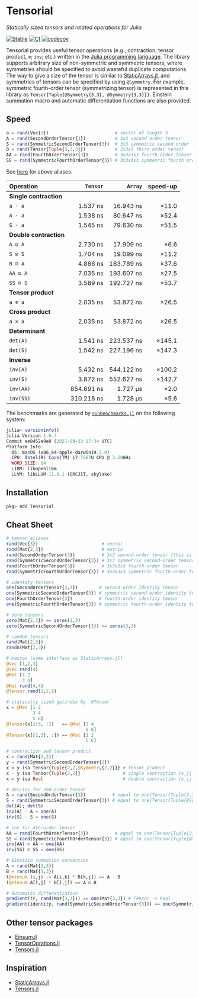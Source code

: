 # Tensorial

*Statically sized tensors and related operations for Julia*

[![Stable](https://img.shields.io/badge/docs-stable-blue.svg)](https://KeitaNakamura.github.io/Tensorial.jl/stable)
[![CI](https://github.com/KeitaNakamura/Tensorial.jl/actions/workflows/ci.yml/badge.svg)](https://github.com/KeitaNakamura/Tensorial.jl/actions/workflows/ci.yml)
[![codecov](https://codecov.io/gh/KeitaNakamura/Tensorial.jl/branch/main/graph/badge.svg?token=V58DXDI1R5)](https://codecov.io/gh/KeitaNakamura/Tensorial.jl)

Tensorial provides useful tensor operations (e.g., contraction; tensor product, `⊗`; `inv`; etc.) written in the [Julia programming language](https://julialang.org).
The library supports arbitrary size of non-symmetric and symmetric tensors, where symmetries should be specified to avoid wasteful duplicate computations.
The way to give a size of the tensor is similar to [StaticArrays.jl](https://github.com/JuliaArrays/StaticArrays.jl), and symmetries of tensors can be specified by using `@Symmetry`.
For example, symmetric fourth-order tensor (symmetrizing tensor) is represented in this library as `Tensor{Tuple{@Symmetry{3,3}, @Symmetry{3,3}}}`.
Einstein summation macro and automatic differentiation functions are also provided.

## Speed

```julia
a = rand(Vec{3})                         # vector of length 3
A = rand(SecondOrderTensor{3})           # 3x3 second order tensor
S = rand(SymmetricSecondOrderTensor{3})  # 3x3 symmetric second order tensor
B = rand(Tensor{Tuple{3,3,3}})           # 3x3x3 third order tensor
AA = rand(FourthOrderTensor{3})          # 3x3x3x3 fourth order tensor
SS = rand(SymmetricFourthOrderTensor{3}) # 3x3x3x3 symmetric fourth order tensor (symmetrizing tensor)
```

See [here](https://keitanakamura.github.io/Tensorial.jl/stable/Cheat%20Sheet/#Aliases) for above aliases.

| Operation  | `Tensor` | `Array` | speed-up |
|:-----------|---------:|--------:|---------:|
| **Single contraction** | | | |
| `a ⋅ a` | 1.537 ns | 16.943 ns | ×11.0 |
| `A ⋅ a` | 1.538 ns | 80.647 ns | ×52.4 |
| `S ⋅ a` | 1.545 ns | 79.630 ns | ×51.5 |
| **Double contraction** | | | |
| `A ⊡ A` | 2.730 ns | 17.909 ns | ×6.6 |
| `S ⊡ S` | 1.704 ns | 19.099 ns | ×11.2 |
| `B ⊡ A` | 4.886 ns | 183.789 ns | ×37.6 |
| `AA ⊡ A` | 7.035 ns | 193.607 ns | ×27.5 |
| `SS ⊡ S` | 3.589 ns | 192.727 ns | ×53.7 |
| **Tensor product** | | | |
| `a ⊗ a` | 2.035 ns | 53.872 ns | ×26.5 |
| **Cross product** | | | |
| `a × a` | 2.035 ns | 53.872 ns | ×26.5 |
| **Determinant** | | | |
| `det(A)` | 1.541 ns | 223.537 ns | ×145.1 |
| `det(S)` | 1.542 ns | 227.196 ns | ×147.3 |
| **Inverse** | | | |
| `inv(A)` | 5.432 ns | 544.122 ns | ×100.2 |
| `inv(S)` | 3.872 ns | 552.627 ns | ×142.7 |
| `inv(AA)` | 854.691 ns | 1.727 μs | ×2.0 |
| `inv(SS)` | 310.218 ns | 1.728 μs | ×5.6 |

The benchmarks are generated by
[`runbenchmarks.jl`](https://github.com/KeitaNakamura/Tensorial.jl/blob/master/benchmark/runbenchmarks.jl)
on the following system:

```julia
julia> versioninfo()
Julia Version 1.6.3
Commit ae8452a9e0 (2021-09-23 17:34 UTC)
Platform Info:
  OS: macOS (x86_64-apple-darwin19.5.0)
  CPU: Intel(R) Core(TM) i7-7567U CPU @ 3.50GHz
  WORD_SIZE: 64
  LIBM: libopenlibm
  LLVM: libLLVM-11.0.1 (ORCJIT, skylake)

```

## Installation

```julia
pkg> add Tensorial
```

## Cheat Sheet

```julia
# tensor aliases
rand(Vec{3})                        # vector
rand(Mat{2,3})                      # matrix
rand(SecondOrderTensor{3})          # 3x3 second-order tensor (this is the same as the Mat{3,3})
rand(SymmetricSecondOrderTensor{3}) # 3x3 symmetric second-order tensor (3x3 symmetric matrix)
rand(FourthOrderTensor{3})          # 3x3x3x3 fourth-order tensor
rand(SymmetricFourthOrderTensor{3}) # 3x3x3x3 symmetric fourth-order tensor

# identity tensors
one(SecondOrderTensor{3,3})        # second-order identity tensor
one(SymmetricSecondOrderTensor{3}) # symmetric second-order identity tensor
one(FourthOrderTensor{3})          # fourth-order identity tensor
one(SymmetricFourthOrderTensor{3}) # symmetric fourth-order identity tensor (symmetrizing tensor)

# zero tensors
zero(Mat{2,3}) == zeros(2,3)
zero(SymmetricSecondOrderTensor{3}) == zeros(3,3)

# random tensors
rand(Mat{2,3})
randn(Mat{2,3})

# macros (same interface as StaticArrays.jl)
@Vec [1,2,3]
@Vec rand(4)
@Mat [1 2
      3 4]
@Mat rand(4,4)
@Tensor rand(2,2,2)

# statically sized getindex by `@Tensor`
x = @Mat [1 2
          3 4
          5 6]
@Tensor(x[2:3, :])   == @Mat [3 4
                              5 6]
@Tensor(x[[1,3], :]) == @Mat [1 2
                              5 6]

# contraction and tensor product
x = rand(Mat{2,2})
y = rand(SymmetricSecondOrderTensor{2})
x ⊗ y isa Tensor{Tuple{2,2,@Symmetry{2,2}}} # tensor product
x ⋅ y isa Tensor{Tuple{2,2}}                # single contraction (x_ij * y_jk)
x ⊡ y isa Real                              # double contraction (x_ij * y_ij)

# det/inv for 2nd-order tensor
A = rand(SecondOrderTensor{3})          # equal to one(Tensor{Tuple{3,3}})
S = rand(SymmetricSecondOrderTensor{3}) # equal to one(Tensor{Tuple{@Symmetry{3,3}}})
det(A); det(S)
inv(A) ⋅ A ≈ one(A)
inv(S) ⋅ S ≈ one(S)

# inv for 4th-order tensor
AA = rand(FourthOrderTensor{3})          # equal to one(Tensor{Tuple{3,3,3,3}})
SS = rand(SymmetricFourthOrderTensor{3}) # equal to one(Tensor{Tuple{@Symmetry{3,3}, @Symmetry{3,3}}})
inv(AA) ⊡ AA ≈ one(AA)
inv(SS) ⊡ SS ≈ one(SS)

# Einstein summation convention
A = rand(Mat{3,3})
B = rand(Mat{3,3})
(@einsum (i,j) -> A[i,k] * B[k,j]) == A ⋅ B
(@einsum A[i,j] * B[i,j]) == A ⊡ B

# Automatic differentiation
gradient(tr, rand(Mat{3,3})) == one(Mat{3,3}) # Tensor -> Real
gradient(identity, rand(SymmetricSecondOrderTensor{3})) == one(SymmetricFourthOrderTensor{3}) # Tensor -> Tensor
```

## Other tensor packages

- [Einsum.jl](https://github.com/ahwillia/Einsum.jl)
- [TensorOprations.jl](https://github.com/Jutho/TensorOperations.jl)
- [Tensors.jl](https://github.com/KristofferC/Tensors.jl)

## Inspiration

- [StaticArrays.jl](https://github.com/JuliaArrays/StaticArrays.jl)
- [Tensors.jl](https://github.com/KristofferC/Tensors.jl)
